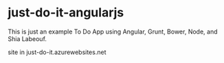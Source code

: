 # just-do-it-angularjs

This is just an example To Do App using Angular, Grunt, Bower, Node, and Shia Labeouf.

site in just-do-it.azurewebsites.net

